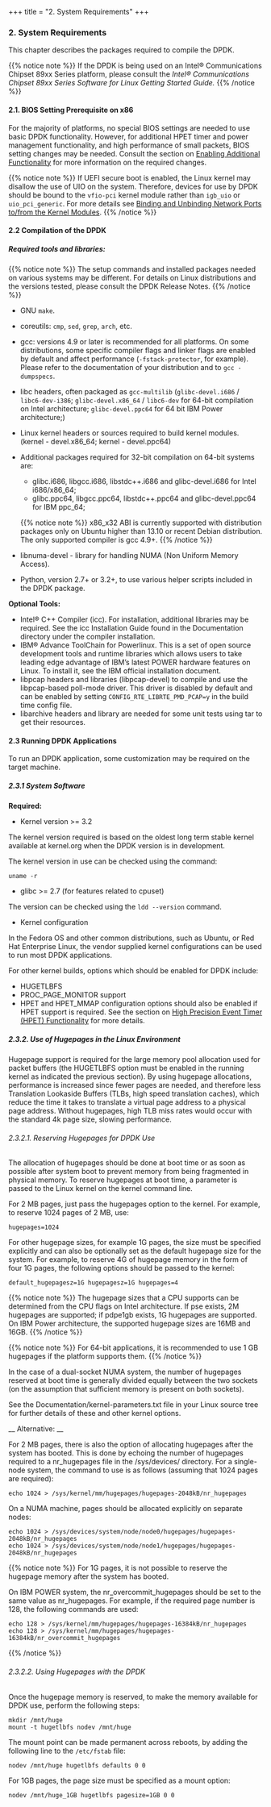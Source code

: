 +++
title = "2. System Requirements"
+++

### 2. System Requirements

This chapter describes the packages required to compile the DPDK.

{{% notice note %}}
If the DPDK is being used on an Intel® Communications Chipset 89xx Series platform, please consult the *Intel® Communications Chipset 89xx Series Software for Linux Getting Started Guide.*
{{% /notice %}}

#### 2.1. BIOS Setting Prerequisite on x86

For the majority of platforms, no special BIOS settings are needed to use basic DPDK functionality. However, for additional HPET timer and power management functionality, and high performance of small packets, BIOS setting changes may be needed. Consult the section on [Enabling Additional Functionality](http://dpdk.org/doc/guides/linux_gsg/enable_func.html#enabling-additional-functionality) for more information on the required changes.

{{% notice note %}}
If UEFI secure boot is enabled, the Linux kernel may disallow the use of UIO on the system. Therefore, devices for use by DPDK should be bound to the `vfio-pci` kernel module rather than `igb_uio` or `uio_pci_generic`. For more details see [Binding and Unbinding Network Ports to/from the Kernel Modules](http://dpdk.org/doc/guides/linux_gsg/linux_drivers.html#linux-gsg-binding-kernel).
{{% /notice %}}

#### 2.2 Compilation of the DPDK

##### Required tools and libraries:

{{% notice note %}}
The setup commands and installed packages needed on various systems may be different. For details on Linux distributions and the versions tested, please consult the DPDK Release Notes.
{{% /notice %}}

- GNU `make`.
- coreutils: `cmp`, `sed`, `grep`, `arch`, etc.
- gcc: versions 4.9 or later is recommended for all platforms. On some distributions, some specific compiler flags and linker flags are enabled by default and affect performance (`-fstack-protector`, for example). Please refer to the documentation of your distribution and to `gcc -dumpspecs`.
- libc headers, often packaged as `gcc-multilib` (`glibc-devel.i686` / `libc6-dev-i386`; `glibc-devel.x86_64` / `libc6-dev` for 64-bit compilation on Intel architecture; `glibc-devel.ppc64` for 64 bit IBM Power architecture;)
- Linux kernel headers or sources required to build kernel modules. (kernel - devel.x86_64; kernel - devel.ppc64)
- Additional packages required for 32-bit compilation on 64-bit systems are:
  - glibc.i686, libgcc.i686, libstdc++.i686 and glibc-devel.i686 for Intel i686/x86_64;
  - glibc.ppc64, libgcc.ppc64, libstdc++.ppc64 and glibc-devel.ppc64 for IBM ppc_64;

  {{% notice note %}}
  x86_x32 ABI is currently supported with distribution packages only on Ubuntu higher than 13.10 or recent Debian distribution. The only supported compiler is gcc 4.9+.
  {{% /notice %}}
- libnuma-devel - library for handling NUMA (Non Uniform Memory Access).
- Python, version 2.7+ or 3.2+, to use various helper scripts included in the DPDK package.

__Optional Tools:__

- Intel® C++ Compiler (icc). For installation, additional libraries may be required. See the icc Installation Guide found in the Documentation directory under the compiler installation.
- IBM® Advance ToolChain for Powerlinux. This is a set of open source development tools and runtime libraries which allows users to take leading edge advantage of IBM’s latest POWER hardware features on Linux. To install it, see the IBM official installation document.
- libpcap headers and libraries (libpcap-devel) to compile and use the libpcap-based poll-mode driver. This driver is disabled by default and can be enabled by setting `CONFIG_RTE_LIBRTE_PMD_PCAP=y` in the build time config file.
- libarchive headers and library are needed for some unit tests using tar to get their resources.

#### 2.3 Running DPDK Applications

To run an DPDK application, some customization may be required on the target machine.

##### 2.3.1 System Software

__Required:__

- Kernel version >= 3.2

The kernel version required is based on the oldest long term stable kernel available at kernel.org when the DPDK version is in development.

The kernel version in use can be checked using the command:

```
uname -r
```

- glibc >= 2.7 (for features related to cpuset)

The version can be checked using the `ldd --version` command.

- Kernel configuration

In the Fedora OS and other common distributions, such as Ubuntu, or Red Hat Enterprise Linux, the vendor supplied kernel configurations can be used to run most DPDK applications.

For other kernel builds, options which should be enabled for DPDK include:

  - HUGETLBFS
  - PROC_PAGE_MONITOR support
  - HPET and HPET_MMAP configuration options should also be enabled if HPET support is required. See the section on [High Precision Event Timer (HPET) Functionality](http://dpdk.org/doc/guides/linux_gsg/enable_func.html#high-precision-event-timer) for more details.

##### 2.3.2. Use of Hugepages in the Linux Environment

Hugepage support is required for the large memory pool allocation used for packet buffers (the HUGETLBFS option must be enabled in the running kernel as indicated the previous section). By using hugepage allocations, performance is increased since fewer pages are needed, and therefore less Translation Lookaside Buffers (TLBs, high speed translation caches), which reduce the time it takes to translate a virtual page address to a physical page address. Without hugepages, high TLB miss rates would occur with the standard 4k page size, slowing performance.

###### 2.3.2.1. Reserving Hugepages for DPDK Use

The allocation of hugepages should be done at boot time or as soon as possible after system boot to prevent memory from being fragmented in physical memory. To reserve hugepages at boot time, a parameter is passed to the Linux kernel on the kernel command line.

For 2 MB pages, just pass the hugepages option to the kernel. For example, to reserve 1024 pages of 2 MB, use:

```
hugepages=1024
```

For other hugepage sizes, for example 1G pages, the size must be specified explicitly and can also be optionally set as the default hugepage size for the system. For example, to reserve 4G of hugepage memory in the form of four 1G pages, the following options should be passed to the kernel:

```
default_hugepagesz=1G hugepagesz=1G hugepages=4
```

{{% notice note %}}
The hugepage sizes that a CPU supports can be determined from the CPU flags on Intel architecture. If pse exists, 2M hugepages are supported; if pdpe1gb exists, 1G hugepages are supported. On IBM Power architecture, the supported hugepage sizes are 16MB and 16GB.
{{% /notice %}}

{{% notice note %}}
For 64-bit applications, it is recommended to use 1 GB hugepages if the platform supports them.
{{% /notice %}}

In the case of a dual-socket NUMA system, the number of hugepages reserved at boot time is generally divided equally between the two sockets (on the assumption that sufficient memory is present on both sockets).

See the Documentation/kernel-parameters.txt file in your Linux source tree for further details of these and other kernel options.

__ Alternative: __

For 2 MB pages, there is also the option of allocating hugepages after the system has booted. This is done by echoing the number of hugepages required to a nr_hugepages file in the /sys/devices/ directory. For a single-node system, the command to use is as follows (assuming that 1024 pages are required):

```
echo 1024 > /sys/kernel/mm/hugepages/hugepages-2048kB/nr_hugepages
```

On a NUMA machine, pages should be allocated explicitly on separate nodes:

```
echo 1024 > /sys/devices/system/node/node0/hugepages/hugepages-2048kB/nr_hugepages
echo 1024 > /sys/devices/system/node/node1/hugepages/hugepages-2048kB/nr_hugepages
```

{{% notice note %}}
For 1G pages, it is not possible to reserve the hugepage memory after the system has booted.

On IBM POWER system, the nr_overcommit_hugepages should be set to the same value as nr_hugepages. For example, if the required page number is 128, the following commands are used:

```
echo 128 > /sys/kernel/mm/hugepages/hugepages-16384kB/nr_hugepages
echo 128 > /sys/kernel/mm/hugepages/hugepages-16384kB/nr_overcommit_hugepages
```
{{% /notice %}}

###### 2.3.2.2. Using Hugepages with the DPDK

Once the hugepage memory is reserved, to make the memory available for DPDK use, perform the following steps:

```
mkdir /mnt/huge
mount -t hugetlbfs nodev /mnt/huge
```

The mount point can be made permanent across reboots, by adding the following line to the `/etc/fstab` file:

```
nodev /mnt/huge hugetlbfs defaults 0 0
```

For 1GB pages, the page size must be specified as a mount option:

```
nodev /mnt/huge_1GB hugetlbfs pagesize=1GB 0 0
```
